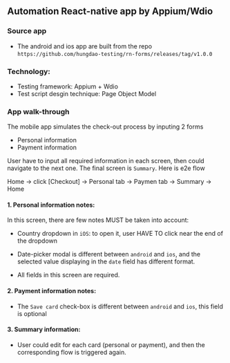## Automation React-native app by Appium/Wdio

### Source app
- The android and ios app are built from the repo `https://github.com/hungdao-testing/rn-forms/releases/tag/v1.0.0`

### Technology:
- Testing framework: Appium + Wdio
- Test script desgin technique: Page Object Model

### App walk-through

The mobile app simulates the check-out process by inputing 2 forms
- Personal information
- Payment information

User have to input all required information in each screen, then could navigate to the next one. The final screen is `Summary`. Here is e2e flow

Home -> click [Checkout] -> Personal tab -> Paymen tab -> Summary -> Home

#### 1. Personal information notes:
In this screen, there are few notes MUST be taken into account:

- Country dropdown in `iOS`: to open it, user HAVE TO click near the end of the dropdown
- Date-picker modal is different between `android` and `ios`, and the selected value displaying in the `date` field has different format.

- All fields in this screen are required.

#### 2. Payment information notes:
- The `Save card` check-box is different between `android` and `ios`, this field is optional

#### 3. Summary information:
- User could edit for each card (personal or payment), and then the corresponding flow is triggered again.